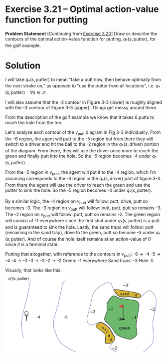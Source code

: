 # Exercise 3.21 – Optimal action-value function for putting

**Problem Statement**
[Continuing from [Exercise 3.20](../ch03_ex03-20/README.md)] Draw or describe the contours of the optimal action-value function for putting, $q_*(s, \text{putter})$, for the golf example.

# Solution
I will take $q_*(s, \text{putter})$ to mean "take a putt now, then behave optimally from the next stroke on," as opposed to "use the putter from all locations", i.e. $q_*(s, \text{putter}) \quad \forall s \in \mathcal{S}$. 

I will also assume that the -2 contour in Figure 3-3 (lower) is roughly aligned with the -3 contour of Figure 3-3 (upper). Things get messy around there.

From the description of the golf example we know that it takes 6 putts to reach the hole from the tee. 

Let's analyze each contour of the $v_{\text{putt}}$ diagram in Fig 3-3 individually. From the -6 region, the agent will putt to the -5 region but from there they will switch to a driver and hit the ball to the -2 region in the $q_*(s, \text{driver})$ portion of the diagram. From there, they will use the driver once more to reach the green and finally putt into the hole. So the -6 region becomes -4 under $q_*(s, \text{putter})$. 

From the -5 region in $v_\text{putt}$, the agent will put it to the -4 region, which I'm assuming corresponds to the -3 region in the $q_*(s, \text{driver})$ part of figure 3-3. From there the agent will use the driver to reach the green and use the putter to sink the hole. So the -5 region becomes -4 under $q_*(s, \text{putter})$.

By a similar logic, the -4 region on $v_\text{putt}$ will follow: putt, drive, putt so becomes -3. The -3 region on $v_\text{putt}$ will follow: putt, putt, putt so remains -3. The -2 region on $v_\text{putt}$ will follow: putt, putt so remains -2. The green region will consist of -1 everywhere since the first shot under $q_*(s, \text{putter})$ is a putt and is guaranteed to sink the hole. Lastly, the sand traps will follow: putt (remaining in the sand trap), drive to the green, putt so become -3 under $q_*(s, \text{putter})$. And of course the hole itself remains at an action-value of 0 since it is a terminal state.

Putting that altogether, with reference to the contours in $v_\text{putt}$:
-6 -> -4
-5 -> -4
-4 -> -3
-3 -> -3
-2 -> -2
Green: -1 everywhere
Sand traps: -3
Hole: 0

Visually, that looks like this:
![putter](putt.png)
